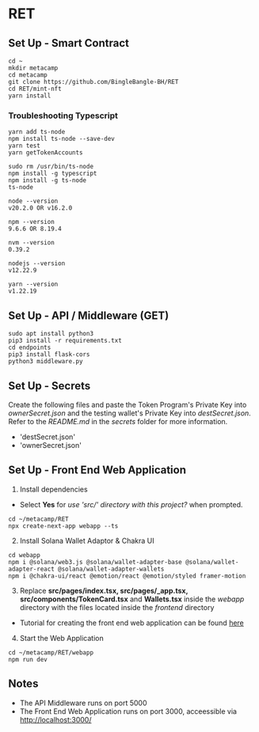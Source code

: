 # RET

## Set Up - Smart Contract
```
cd ~
mkdir metacamp
cd metacamp
git clone https://github.com/BingleBangle-BH/RET
cd RET/mint-nft
yarn install
```

### Troubleshooting Typescript
```
yarn add ts-node
npm install ts-node --save-dev
yarn test
yarn getTokenAccounts
```
```
sudo rm /usr/bin/ts-node
npm install -g typescript
npm install -g ts-node
ts-node
```
```
node --version
v20.2.0 OR v16.2.0

npm --version
9.6.6 OR 8.19.4

nvm --version
0.39.2

nodejs --version
v12.22.9

yarn --version
v1.22.19
```

## Set Up - API / Middleware (GET)
```
sudo apt install python3
pip3 install -r requirements.txt
cd endpoints
pip3 install flask-cors
python3 middleware.py
```

## Set Up - Secrets
Create the following files and paste the Token Program's Private Key into _ownerSecret.json_ and the testing wallet's Private Key into _destSecret.json_. Refer to the _README.md_ in the _secrets_ folder for more information.
- 'destSecret.json'
- 'ownerSecret.json'

## Set Up - Front End Web Application
1. Install dependencies
- Select **Yes** for _use 'src/' directory with this project?_ when prompted.
```
cd ~/metacamp/RET
npx create-next-app webapp --ts
```
2. Install Solana Wallet Adaptor & Chakra UI
```
cd webapp
npm i @solana/web3.js @solana/wallet-adapter-base @solana/wallet-adapter-react @solana/wallet-adapter-wallets
npm i @chakra-ui/react @emotion/react @emotion/styled framer-motion
```

3. Replace **src/pages/index.tsx, src/pages/_app.tsx, src/components/TokenCard.tsx** and **Wallets.tsx** inside the _webapp_ directory with the files located inside the _frontend_ directory
- Tutorial for creating the front end web application can be found [here](https://blog.anishde.dev/creating-a-custom-solana-connect-wallet-ui-with-react-and-chakra-ui)

4. Start the Web Application
```
cd ~/metacamp/RET/webapp
npm run dev
```

## Notes
- The API Middleware runs on port 5000
- The Front End Web Application runs on port 3000, acceessible via [http://localhost:3000/](http://localhost:3000/)